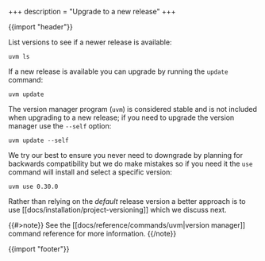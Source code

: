 +++
description = "Upgrade to a new release"
+++

{{import "header"}}

List versions to see if a newer release is available:

```text
uvm ls
```

If a new release is available you can upgrade by running the `update` command:

```
uvm update
```

The version manager program (`uvm`) is considered stable and is not included when upgrading to a new release; if you need to upgrade the version manager use the `--self` option:

```text
uvm update --self
```

We try our best to ensure you never need to downgrade by planning for backwards compatibility but we do make mistakes so if you need it the `use` command will install and select a specific version:

```text
uvm use 0.30.0
```

Rather than relying on the *default* release version a better approach is to use [[docs/installation/project-versioning]] which we discuss next.

{{#>note}}
See the [[docs/reference/commands/uvm|version manager]] command reference for more information.
{{/note}}

{{import "footer"}}
